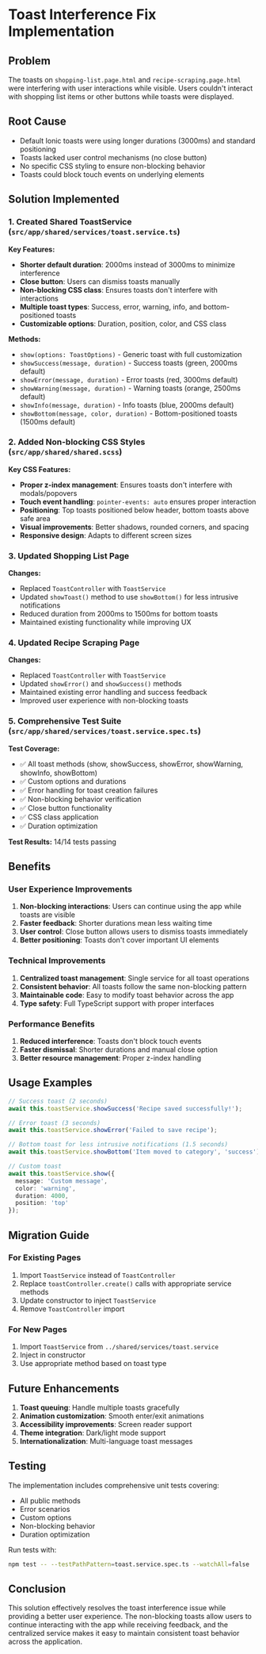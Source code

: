 # Toast Interference Fix Implementation

## Problem
The toasts on `shopping-list.page.html` and `recipe-scraping.page.html` were interfering with user interactions while visible. Users couldn't interact with shopping list items or other buttons while toasts were displayed.

## Root Cause
- Default Ionic toasts were using longer durations (3000ms) and standard positioning
- Toasts lacked user control mechanisms (no close button)
- No specific CSS styling to ensure non-blocking behavior
- Toasts could block touch events on underlying elements

## Solution Implemented

### 1. Created Shared ToastService (`src/app/shared/services/toast.service.ts`)

**Key Features:**
- **Shorter default duration**: 2000ms instead of 3000ms to minimize interference
- **Close button**: Users can dismiss toasts manually
- **Non-blocking CSS class**: Ensures toasts don't interfere with interactions
- **Multiple toast types**: Success, error, warning, info, and bottom-positioned toasts
- **Customizable options**: Duration, position, color, and CSS class

**Methods:**
- `show(options: ToastOptions)` - Generic toast with full customization
- `showSuccess(message, duration)` - Success toasts (green, 2000ms default)
- `showError(message, duration)` - Error toasts (red, 3000ms default)
- `showWarning(message, duration)` - Warning toasts (orange, 2500ms default)
- `showInfo(message, duration)` - Info toasts (blue, 2000ms default)
- `showBottom(message, color, duration)` - Bottom-positioned toasts (1500ms default)

### 2. Added Non-blocking CSS Styles (`src/app/shared/shared.scss`)

**Key CSS Features:**
- **Proper z-index management**: Ensures toasts don't interfere with modals/popovers
- **Touch event handling**: `pointer-events: auto` ensures proper interaction
- **Positioning**: Top toasts positioned below header, bottom toasts above safe area
- **Visual improvements**: Better shadows, rounded corners, and spacing
- **Responsive design**: Adapts to different screen sizes

### 3. Updated Shopping List Page

**Changes:**
- Replaced `ToastController` with `ToastService`
- Updated `showToast()` method to use `showBottom()` for less intrusive notifications
- Reduced duration from 2000ms to 1500ms for bottom toasts
- Maintained existing functionality while improving UX

### 4. Updated Recipe Scraping Page

**Changes:**
- Replaced `ToastController` with `ToastService`
- Updated `showError()` and `showSuccess()` methods
- Maintained existing error handling and success feedback
- Improved user experience with non-blocking toasts

### 5. Comprehensive Test Suite (`src/app/shared/services/toast.service.spec.ts`)

**Test Coverage:**
- ✅ All toast methods (show, showSuccess, showError, showWarning, showInfo, showBottom)
- ✅ Custom options and durations
- ✅ Error handling for toast creation failures
- ✅ Non-blocking behavior verification
- ✅ Close button functionality
- ✅ CSS class application
- ✅ Duration optimization

**Test Results:** 14/14 tests passing

## Benefits

### User Experience Improvements
1. **Non-blocking interactions**: Users can continue using the app while toasts are visible
2. **Faster feedback**: Shorter durations mean less waiting time
3. **User control**: Close button allows users to dismiss toasts immediately
4. **Better positioning**: Toasts don't cover important UI elements

### Technical Improvements
1. **Centralized toast management**: Single service for all toast operations
2. **Consistent behavior**: All toasts follow the same non-blocking pattern
3. **Maintainable code**: Easy to modify toast behavior across the app
4. **Type safety**: Full TypeScript support with proper interfaces

### Performance Benefits
1. **Reduced interference**: Toasts don't block touch events
2. **Faster dismissal**: Shorter durations and manual close option
3. **Better resource management**: Proper z-index handling

## Usage Examples

```typescript
// Success toast (2 seconds)
await this.toastService.showSuccess('Recipe saved successfully!');

// Error toast (3 seconds)
await this.toastService.showError('Failed to save recipe');

// Bottom toast for less intrusive notifications (1.5 seconds)
await this.toastService.showBottom('Item moved to category', 'success');

// Custom toast
await this.toastService.show({
  message: 'Custom message',
  color: 'warning',
  duration: 4000,
  position: 'top'
});
```

## Migration Guide

### For Existing Pages
1. Import `ToastService` instead of `ToastController`
2. Replace `toastController.create()` calls with appropriate service methods
3. Update constructor to inject `ToastService`
4. Remove `ToastController` import

### For New Pages
1. Import `ToastService` from `../shared/services/toast.service`
2. Inject in constructor
3. Use appropriate method based on toast type

## Future Enhancements

1. **Toast queuing**: Handle multiple toasts gracefully
2. **Animation customization**: Smooth enter/exit animations
3. **Accessibility improvements**: Screen reader support
4. **Theme integration**: Dark/light mode support
5. **Internationalization**: Multi-language toast messages

## Testing

The implementation includes comprehensive unit tests covering:
- All public methods
- Error scenarios
- Custom options
- Non-blocking behavior
- Duration optimization

Run tests with:
```bash
npm test -- --testPathPattern=toast.service.spec.ts --watchAll=false
```

## Conclusion

This solution effectively resolves the toast interference issue while providing a better user experience. The non-blocking toasts allow users to continue interacting with the app while receiving feedback, and the centralized service makes it easy to maintain consistent toast behavior across the application.

